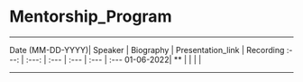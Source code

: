 # Mentorship_Program

---

Date (MM-DD-YYYY)| Speaker | Biography | Presentation_link | Recording
:---: | :---: | :--- | :--- | :--- | :---
01-06-2022| ** |  | | []()| 

---












